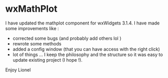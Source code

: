 # wxMathPlot

I have updated the mathplot component for wxWidgets 3.1.4.
I have made some improvements like :
- corrected some bugs (and probably add others lol )
- rewrote some methods
- added a config window (that you can have access with the right click)
- lot of things ...
I keep the philosophy and the structure so it was easy to update existing project (I hope !).

Enjoy
Lionel
